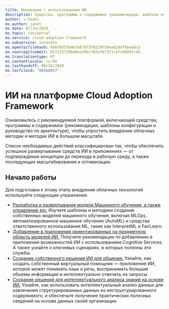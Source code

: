```yaml
---
title: Инновации с использованием ИИ
description: Средства, программы и содержимое (рекомендации, шаблоны конфигурации и руководство по архитектуре), которые упрощают внедрение облачных методик и методик ИИ в большом масштабе.
author: v-hanki
ms.author: janet
ms.date: 07/14/2020
ms.topic: conceptual
ms.service: cloud-adoption-framework
ms.subservice: innovate
ms.openlocfilehash: 6887955f64b7e878f578219f584a028df6bea8c5
ms.sourcegitcommit: 011525720bd9e2d9bcf03a76f371c4fc68092c45
ms.translationtype: HT
ms.contentlocale: ru-RU
ms.lasthandoff: 08/18/2020
ms.locfileid: "88568657"
---
```

<!-- docsTest:ignore InterpretML FairLearn -->

# <a name="ai-in-the-cloud-adoption-framework"></a>ИИ на платформе Cloud Adoption Framework

Ознакомьтесь с рекомендуемой платформой, включающей средства, программы и содержимое (рекомендации, шаблоны конфигурации и руководство по архитектуре), чтобы упростить внедрение облачных методик и методик ИИ в большом масштабе.

Список необходимых действий классифицирован так, чтобы обеспечить успешное развертывание средств ИИ в приложениях — от подтверждения концепции до перехода в рабочую среду, а также последующих масштабирования и оптимизации.

## <a name="get-started"></a>Начало работы

Для подготовки к этому этапу внедрения облачных технологий используйте следующие упражнения.

- [Разработка и развертывание модели Машинного обучения, а также управление ею.](https://azure.microsoft.com/overview/ai-platform/dev-resources/) Изучите шаблоны и методики создания собственных моделей машинного обучения, включая MLOps, автоматизированное машинное обучение (AutoML) и средства ответственного использования ML, такие как InterpretML и FairLearn.
- [Добавление в приложения ориентированных на предметную область моделей ИИ.](https://www.oreilly.com/library/view/building-intelligent-apps/9781492058632/) Получите рекомендации по добавлению в приложения возможностей ИИ с использованием Cognitive Services. А также узнайте о ключевых сценариях, в которых полезны эти службы.
- [Создание собственного решения ИИ для общения.](https://www.oreilly.com/library/view/a-developers-guide/9781492080619/) Узнайте, как создать собственный виртуальный помощник — приложение ИИ, которое может понимать язык и речь, воспринимать большие объемы информации и интеллектуально отвечать на запросы.
- [Создание решений для интеллектуального анализа знаний на основе ИИ.](https://azure.microsoft.com/resources/a-developers-guide-to-building-ai-driven-knowledge-mining-solutions/) Узнайте, как использовать интеллектуальный анализ данных для извлечения структурированных данных из неструктурированного содержимого, и обеспечьте получение практических полезных сведений на основе данных своей организации.
